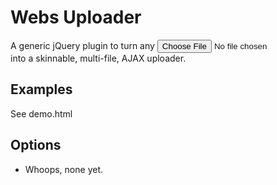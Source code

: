 # Webs Uploader

A generic jQuery plugin to turn any <input type="file"> into a skinnable,
multi-file, AJAX uploader.

## Examples

See demo.html

## Options

* Whoops, none yet.